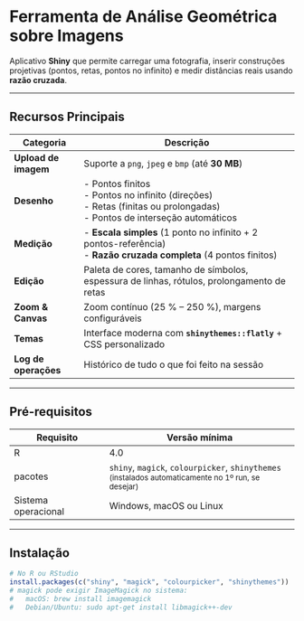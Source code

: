 # Ferramenta de Análise Geométrica sobre Imagens

Aplicativo **Shiny** que permite carregar uma fotografia, inserir construções projetivas (pontos, retas, pontos no infinito) e medir distâncias reais usando **razão cruzada**.

---

## Recursos Principais
| Categoria | Descrição |
|-----------|-----------|
| **Upload de imagem** | Suporte a `png`, `jpeg` e `bmp` (até **30 MB**) |
| **Desenho** | - Pontos finitos<br>- Pontos no infinito (direções)<br>- Retas (finitas ou prolongadas)<br>- Pontos de interseção automáticos |
| **Medição** | - **Escala simples** (1 ponto no infinito + 2 pontos-referência)<br>- **Razão cruzada completa** (4 pontos finitos) |
| **Edição** | Paleta de cores, tamanho de símbolos, espessura de linhas, rótulos, prolongamento de retas |
| **Zoom & Canvas** | Zoom contínuo (25 % – 250 %), margens configuráveis |
| **Temas** | Interface moderna com **`shinythemes::flatly`** + CSS personalizado |
| **Log de operações** | Histórico de tudo o que foi feito na sessão |

---

## Pré-requisitos

| Requisito | Versão mínima |
|-----------|---------------|
| R | 4.0 |
| pacotes | `shiny`, `magick`, `colourpicker`, `shinythemes`<br><sup>(instalados automaticamente no 1º run, se desejar)</sup> |
| Sistema operacional | Windows, macOS ou Linux |

---

## Instalação

```r
# No R ou RStudio
install.packages(c("shiny", "magick", "colourpicker", "shinythemes"))
# magick pode exigir ImageMagick no sistema:
#   macOS: brew install imagemagick
#   Debian/Ubuntu: sudo apt-get install libmagick++-dev
